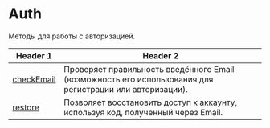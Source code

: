 # Auth

Методы для работы с авторизацией.


| Header 1 | Header 2 |
| -------- | -------- |
| [checkEmail](auth.checkEmail.md)   | Проверяет правильность введённого Email (возможность его использования для регистрации или авторизации).   |
| [restore](auth.restore.md)   | Позволяет восстановить доступ к аккаунту, используя код, полученный через Email.  |
